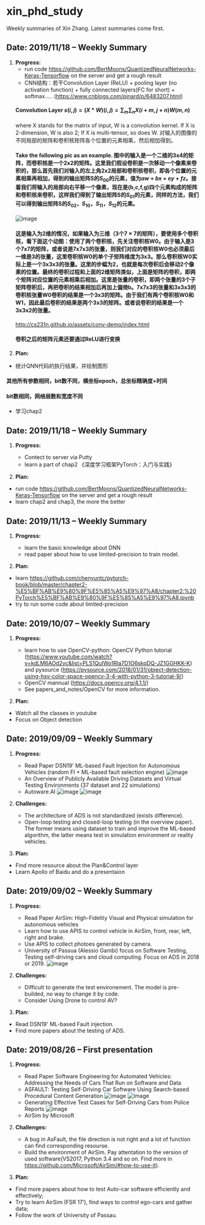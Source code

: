 # xin_phd_study
Weekly summaries of Xin Zhang. Latest summaries come first.

## Date: 2019/11/18 – Weekly Summary

1. **Progress:**
	* run code https://github.com/BertMoons/QuantizedNeuralNetworks-Keras-Tensorflow on the server and get a rough result
	* CNN结构：若干Convolution Layer (ReLU) + pooling layer (no activation function) + fully connected layers(FC for short) + softmax..... (https://www.cnblogs.com/pinard/p/6483207.html)
	#### Convolution Layer $s(i,j) = (X*W)(i,j) = \sum_m \sum_n X(i+m,j+n)W(m,n)$
	where X stands for the matrix of input, W is a convolution kernel. If X is 2-dimension, W is also 2; If X is multi-tensor, so does W. 对输入的图像的不同局部的矩阵和卷积核矩阵各个位置的元素相乘，然后相加得到。
	#### Take the following pic as an example. 图中的输入是一个二维的3x4的矩阵，而卷积核是一个2x2的矩阵。这里我们假设卷积是一次移动一个像素来卷积的，那么首先我们对输入的左上角2x2局部和卷积核卷积，即各个位置的元素相乘再相加，得到的输出矩阵S的$S_{00}$的元素，值为$aw+bx+ey+fz$。接着我们将输入的局部向右平移一个像素，现在是(b,c,f,g)四个元素构成的矩阵和卷积核来卷积，这样我们得到了输出矩阵S的$S_{01}$的元素，同样的方法，我们可以得到输出矩阵S的$S_{02}$，$S_{10}$，$S_{11}$，$S_{12}$的元素。
	![image](https://github.com/quz105/xin_phd_study/blob/master/images/ck.png)
	#### 这是输入为2维的情况，如果输入为三维（3个$7\times 7$的矩阵），要使用多个卷积核，看下面这个动图：使用了两个卷积核，先关注卷积核W0。由于输入是3个7x7的矩阵，或者说是7x7x3的张量，则我们对应的卷积核W0也必须最后一维是3的张量，这里卷积核W0的单个子矩阵维度为3x3。那么卷积核W0实际上是一个3x3x3的张量。这里的步幅为2，也就是每次卷积后会移动2个像素的位置。最终的卷积过程和上面的2维矩阵类似，上面是矩阵的卷积，即两个矩阵对应位置的元素相乘后相加。这里是张量的卷积，即两个张量的3个子矩阵卷积后，再把卷积的结果相加后再加上偏倚b。7x7x3的张量和3x3x3的卷积核张量W0卷积的结果是一个3x3的矩阵。由于我们有两个卷积核W0和W1，因此最后卷积的结果是两个3x3的矩阵。或者说卷积的结果是一个3x3x2的张量。
	http://cs231n.github.io/assets/conv-demo/index.html
	#### 卷积之后的矩阵元素还要通过ReLU进行变换
2. **Plan:**
  * 统计QNN代码的执行结果，并绘制图形
  #### 其他所有参数相同，bit数不同，横坐标epoch，总坐标精确度+时间
  #### bit数相同，网络层数和宽度不同
  * 学习chap2

## Date: 2019/11/18 – Weekly Summary

1. **Progress:**
	* Contect to server via Putty
	* learn a part of chap2 《深度学习框架PyTorch：入门与实践》
	
2. **Plan:**
  * run code https://github.com/BertMoons/QuantizedNeuralNetworks-Keras-Tensorflow on the server and get a rough result
  * learn chap2 and chap3, the more the better

## Date: 2019/11/13 – Weekly Summary

1. **Progress:**
	* learn the basic knowledge about DNN 
	* read paper about how to use limited-precision to train model.

2. **Plan:**
  * learn https://github.com/chenyuntc/pytorch-book/blob/master/chapter2-%E5%BF%AB%E9%80%9F%E5%85%A5%E9%97%A8/chapter2:%20PyTorch%E5%BF%AB%E9%80%9F%E5%85%A5%E9%97%A8.ipynb
  * try to run some code about limited-precision

## Date: 2019/10/07 – Weekly Summary

1. **Progress:**
	* learn how to use OpenCV-python: OpenCV Python tutorial (https://www.youtube.com/watch?v=kdLM6AOd2vc&list=PLS1QulWo1RIa7D1O6skqDQ-JZ1GGHKK-K) and pysource (https://pysource.com/2018/01/31/object-detection-using-hsv-color-space-opencv-3-4-with-python-3-tutorial-9/)
	* OpenCV mannual (https://docs.opencv.org/4.1.1/)
	* See papers_and_notes/OpenCV for more information.

2. **Plan:**
  * Watch all the classes in youtube
  * Focus on Object detection

## Date: 2019/09/09 – Weekly Summary

1. **Progress:**
	* Read Paper DSN19' ML-based Fault Injection for Autonomous Vehicles (random FI + ML-based fault selection engine)
	![image](https://github.com/quz105/xin_phd_study/blob/master/images/ADSArchitecture.png)
	* An Overview of Publicly Available Driving Datasets and Virtual Testing Environments (37 dataset and 22 simulations)
	* Autoware.AI
	![image](https://github.com/quz105/xin_phd_study/blob/master/images/autowave.ai1.png)
	![image](https://github.com/quz105/xin_phd_study/blob/master/images/autowave.ai2.png)
	
2. **Challenges:**
	* The architecture of ADS is not standardized (exists difference).
	* Open-loop testing and closed-loop testing (in the overview paper). The former means using dataset to train and improve the ML-based algorithm, the latter means test in simulation environment or reality vehicles.
	


3. **Plan:**
  * Find more resource about the Plan&Control layer
  * Learn Apollo of Baidu and do a presentaion


## Date: 2019/09/02 – Weekly Summary

1. **Progress:**
	* Read Paper AirSim: High-Fidelity Visual and Physical simulation for autonomous vehicles
	* Learn how to use APIS to control vehicle in AirSim, front, rear, left, right and brake.
	* Use APIS to collect photoes generated by camera.
	* University of Passua (Alessio Gambi) focus on Software Testing, Testing self-driving cars and cloud computing. Focus on ADS in 2018 or 2019.
	![image](https://github.com/quz105/xin_phd_study/blob/master/images/UP%20work.png)
	
	
2. **Challenges:**
	* Difficult to generate the test environement. The model is pre-builded, no way to change it by code.
	* Consider Using Drone to control AV? 


3. **Plan:**
  * Read DSN19' ML-based Fault injection.
  * Find more papers about the testing of ADS.

## Date: 2019/08/26 – First presentation

1. **Progress:**
	* Read Paper Software Engineering for Automated Vehicles: Addressing the Needs of Cars That Run on Software and Data
	* ASFAULT: Testing Self-Driving Car Software Using Search-based Procedural Content Generation
	![image](https://github.com/quz105/xin_phd_study/blob/master/images/AsFault.jpg)
	![image](https://github.com/quz105/xin_phd_study/blob/master/images/genroad.jpg)
	* Generating Effective Test Cases for Self-Driving Cars from Police Reports
	![image](https://github.com/quz105/xin_phd_study/blob/master/images/AC3R.jpg)
	* AirSim by Microsoft
	
	
2. **Challenges:**
	* A bug in AsFault, the file direction is not right and a lot of function can find corresponding resourse.
	* Build the environment of AirSim. Pay attentation to the version of used software(VS2017, Python 3.4 and so on. Find more in https://github.com/Microsoft/AirSim/#how-to-use-it).


3. **Plan:**
  * Find more papers about how to test Auto-car software efficiently and effectively;
  * Try to learn AirSim (FSR 17’), find ways to control ego-cars and gather data;
  * Follow the work of University of Passau.
